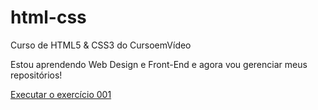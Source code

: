 # html-css
 Curso de HTML5 & CSS3 do CursoemVídeo

 Estou aprendendo Web Design e Front-End e agora vou gerenciar meus repositórios!

 <a href= "https://matheushslima.github.io/html-css/exercicios/ex001/index.html"> Executar o exercício 001
